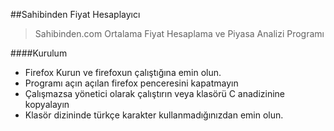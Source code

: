 ##Sahibinden Fiyat Hesaplayıcı
> Sahibinden.com Ortalama Fiyat Hesaplama ve Piyasa Analizi Programı

####Kurulum
- Firefox Kurun ve firefoxun çalıştığına emin olun.
- Programı açın açılan firefox penceresini kapatmayın
- Çalışmazsa yönetici olarak çalıştırın veya klasörü C anadizinine kopyalayın
- Klasör dizininde türkçe karakter kullanmadığınızdan emin olun.